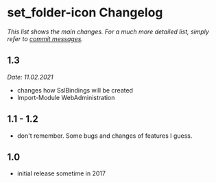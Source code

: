 set_folder-icon Changelog
================

_This list shows the main changes. For a much more detailed list, simply refer to [commit messages](https://github.com/BlackSealsnet/set_folder-icon/commits/main)._

1.3
-----
_Date: 11.02.2021_
- changes how SslBindings will be created
- Import-Module WebAdministration

1.1 - 1.2
----
- don't remember. Some bugs and changes of features I guess.

1.0
---
- initial release sometime in 2017
